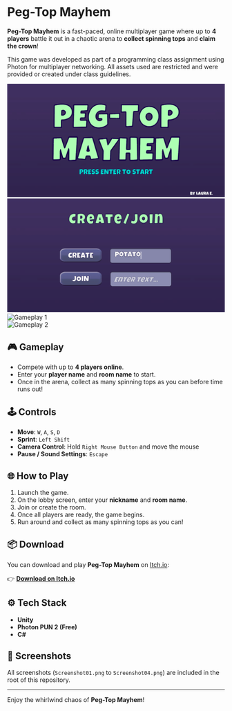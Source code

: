 # Peg-Top Mayhem

**Peg-Top Mayhem** is a fast-paced, online multiplayer game where up to **4 players** battle it out in a chaotic arena to **collect spinning tops** and **claim the crown**!

This game was developed as part of a programming class assignment using Photon for multiplayer networking. All assets used are restricted and were provided or created under class guidelines.

![Title Screen](Screenshot01.png)  
![Room Setup](Screenshot04.png)  
![Gameplay 1](Screenshot03.png)  
![Gameplay 2](Screenshot02.png)  

## 🎮 Gameplay

- Compete with up to **4 players online**.
- Enter your **player name** and **room name** to start.
- Once in the arena, collect as many spinning tops as you can before time runs out!

## 🕹️ Controls

- **Move**: `W`, `A`, `S`, `D`
- **Sprint**: `Left Shift`
- **Camera Control**: Hold `Right Mouse Button` and move the mouse
- **Pause / Sound Settings**: `Escape`

## 🌐 How to Play

1. Launch the game.
2. On the lobby screen, enter your **nickname** and **room name**.
3. Join or create the room.
4. Once all players are ready, the game begins.
5. Run around and collect as many spinning tops as you can!

## 📦 Download

You can download and play **Peg-Top Mayhem** on [Itch.io](https://lauraenjuto.itch.io/peg-top-mayhem):

👉 [**Download on Itch.io**](https://lauraenjuto.itch.io/peg-top-mayhem)

## ⚙️ Tech Stack

- **Unity**
- **Photon PUN 2 (Free)**
- **C#**

## 📸 Screenshots

All screenshots (`Screenshot01.png` to `Screenshot04.png`) are included in the root of this repository.

---

Enjoy the whirlwind chaos of **Peg-Top Mayhem**!
